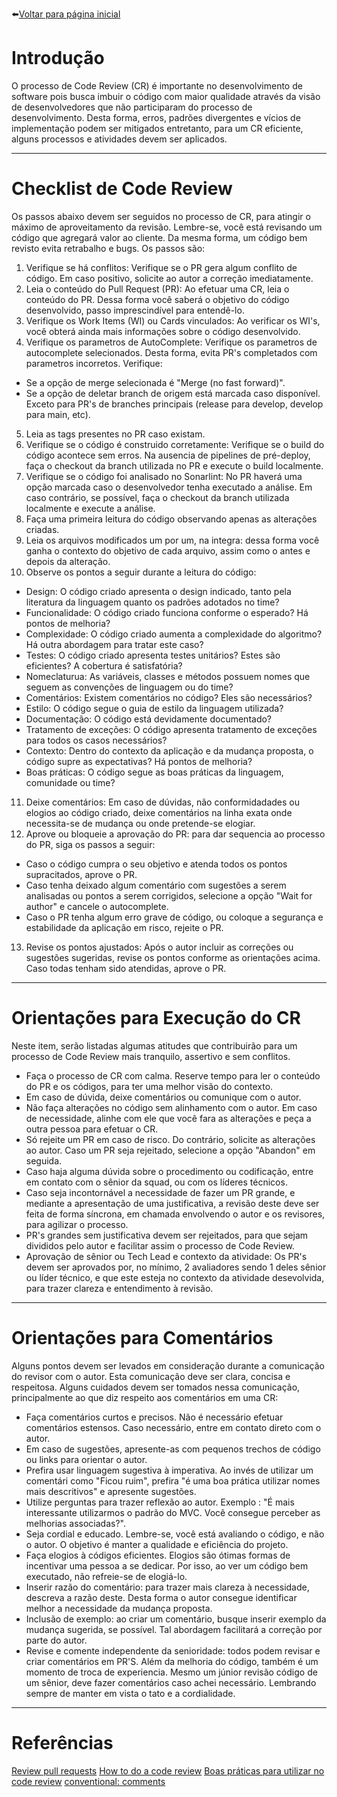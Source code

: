 ⬅️[Voltar para página inicial](https://vcnafacul.github.io/vcnafacul-patterns/)

# Introdução

O processo de Code Review (CR) é importante no desenvolvimento de software pois busca imbuir o código com maior qualidade através da visão de desenvolvedores que não participaram do processo de desenvolvimento. Desta forma, erros, padrões divergentes e vícios de implementação podem ser mitigados entretanto, para um CR eficiente, alguns processos e atividades devem ser aplicados. 
___
# Checklist de Code Review
Os passos abaixo devem ser seguidos no processo de CR, para atingir o máximo de aproveitamento da revisão. Lembre-se, você está revisando um código que agregará valor ao cliente. Da mesma forma, um código bem revisto evita retrabalho e bugs. Os passos são:

1. Verifique se há conflitos: Verifique se o PR gera algum conflito de código. Em caso positivo, solicite ao autor a correção imediatamente.
2. Leia o conteúdo do Pull Request (PR): Ao efetuar uma CR, leia o conteúdo do PR. Dessa forma você saberá o objetivo do código desenvolvido, passo imprescindível para entendê-lo.
3. Verifique os Work Items (WI) ou Cards vinculados: Ao verificar os WI's, você obterá ainda mais informações sobre o código desenvolvido. 
4. Verifique os parametros de AutoComplete: Verifique os parametros de autocomplete selecionados. Desta forma, evita PR's completados com parametros incorretos. Verifique:
- Se a opção de merge selecionada é "Merge (no fast forward)".
- Se a opção de deletar branch de origem está marcada caso disponível. Exceto para PR's de branches principais (release para develop, develop para main, etc).
5. Leia as tags presentes no PR caso existam.
6. Verifique se o código é construido corretamente: Verifique se o build do código acontece sem erros. Na ausencia de pipelines de pré-deploy, faça o checkout da branch utilizada no PR e execute o build localmente.
7. Verifique se o código foi analisado no Sonarlint: No PR haverá uma opção marcada caso o desenvolvedor tenha executado a análise. Em caso contrário, se possível, faça o checkout da branch utilizada localmente e execute a análise.
8. Faça uma primeira leitura do código observando apenas as alterações criadas.
9. Leia os arquivos modificados um por um, na integra: dessa forma você ganha o contexto do objetivo de cada arquivo, assim como o antes e depois da alteração. 
10. Observe os pontos a seguir durante a leitura do código:
- Design: O código criado apresenta o design indicado, tanto pela literatura da linguagem quanto os padrões adotados no time?
- Funcionalidade: O código criado funciona conforme o esperado? Há pontos de melhoria?
- Complexidade: O código criado aumenta a complexidade do algoritmo? Há outra abordagem para tratar este caso?
- Testes: O código criado apresenta testes unitários? Estes são eficientes? A cobertura é satisfatória?
- Nomeclaturua: As variáveis, classes e métodos possuem nomes que seguem as convenções de linguagem ou do time?
- Comentários: Existem comentários no código? Eles são necessários?
- Estilo: O código segue o guia de estilo da linguagem utilizada?
- Documentação: O código está devidamente documentado?
- Tratamento de exceções: O código apresenta tratamento de exceções para todos os casos necessários?
- Contexto: Dentro do contexto da aplicação e da mudança proposta, o código supre as expectativas? Há pontos de melhoria?
- Boas práticas: O código segue as boas práticas da linguagem, comunidade ou time?
11. Deixe comentários: Em caso de dúvidas, não conformidadades ou elogios ao código criado, deixe comentários na linha exata onde necessita-se de mudança ou onde pretende-se elogiar.
12. Aprove ou bloqueie a aprovação do PR: para dar sequencia ao processo do PR, siga os passos a seguir:
- Caso o código cumpra o seu objetivo e atenda todos os pontos supracitados, aprove o PR.
- Caso tenha deixado algum comentário com sugestões a serem analisadas ou pontos a serem corrigidos, selecione a opção "Wait for author" e cancele o autocomplete.
- Caso o PR tenha algum erro grave de código, ou coloque a segurança e estabilidade da aplicação em risco, rejeite o PR.
13. Revise os pontos ajustados: Após o autor incluir as correções ou sugestões sugeridas, revise os pontos conforme as orientações acima. Caso todas tenham sido atendidas, aprove o PR.
___
# Orientações para Execução do CR

Neste item, serão listadas algumas atitudes que contribuirão para um processo de Code Review mais tranquilo, assertivo e sem conflitos.
- Faça o processo de CR com calma. Reserve tempo para ler o conteúdo do PR e os códigos, para ter uma melhor visão do contexto.
- Em caso de dúvida, deixe comentários ou comunique com o autor.
- Não faça alterações no código sem alinhamento com o autor. Em caso de necessidade, alinhe com ele que você fara as alterações e peça a outra pessoa para efetuar o CR. 
- Só rejeite um PR em caso de risco. Do contrário, solicite as alterações ao autor. Caso um PR seja rejeitado, selecione a opção "Abandon" em seguida.
- Caso haja alguma dúvida sobre o procedimento ou codificação, entre em contato com o sênior da squad, ou com os líderes técnicos.
- Caso seja incontornável a necessidade de fazer um PR grande, e mediante a apresentação de uma justificativa, a revisão deste deve ser feita de forma síncrona, em chamada envolvendo o autor e os revisores, para agilizar o processo.
- PR's grandes sem justificativa devem ser rejeitados, para que sejam divididos pelo autor e facilitar assim o processo de Code Review.
- Aprovação de sênior ou Tech Lead e contexto da atividade: Os PR's devem ser aprovados por, no mínimo, 2 avaliadores sendo 1 deles sênior ou líder técnico, e que este esteja no contexto da atividade desevolvida, para trazer clareza e entendimento à revisão.
___
# Orientações para Comentários
Alguns pontos devem ser levados em consideração durante a comunicação do revisor com o autor. Esta comunicação deve ser clara, concisa e respeitosa. Alguns cuidados devem ser tomados nessa comunicação, principalmente ao que diz respeito aos comentários em uma CR:
- Faça comentários curtos e precisos. Não é necessário efetuar comentários estensos. Caso necessário, entre em contato direto com o autor.
- Em caso de sugestões, apresente-as com pequenos trechos de código ou links para orientar o autor.
- Prefira usar linguagem sugestiva à imperativa. Ao invés de utilizar um comentári como "Ficou ruim", prefira "é uma boa prática utilizar nomes mais descritivos" e apresente sugestões.
- Utilize perguntas para trazer reflexão ao autor. Exemplo : "É mais interessante utilizarmos o padrão do MVC. Você consegue perceber as melhorias associadas?".
- Seja cordial e educado. Lembre-se, você está avaliando o código, e não o autor. O objetivo é manter a qualidade e eficiência do projeto.
- Faça elogios à códigos eficientes. Elogios são ótimas formas de incentivar uma pessoa a se dedicar. Por isso, ao ver um código bem executado, não refreie-se de elogiá-lo.
- Inserir razão do comentário: para trazer mais clareza à necessidade, descreva a razão deste. Desta forma o autor consegue identificar melhor a necessidade da mudança proposta.
- Inclusão de exemplo: ao criar um comentário, busque inserir exemplo da mudança sugerida, se possível. Tal abordagem facilitará a correção por parte do autor.
- Revise e comente independente da senioridade: todos podem revisar e criar comentários em PR'S. Além da melhoria do código, também é um momento de troca de experiencia. Mesmo um júnior revisão código de um sênior, deve fazer comentários caso achei necessário. Lembrando sempre de manter em vista o tato e a cordialidade.

___
# Referências
[Review pull requests](https://learn.microsoft.com/en-us/azure/devops/repos/git/review-pull-requests?view=azure-devops&tabs=browser)
[How to do a code review](https://google.github.io/eng-practices/review/reviewer/)
[Boas práticas para utilizar no code review](https://www.linkedin.com/pulse/6-boas-pr%C3%A1ticas-para-utilizar-code-review-leticia-coelho/?originalSubdomain=pt)
[conventional: comments](https://conventionalcomments.org/)

